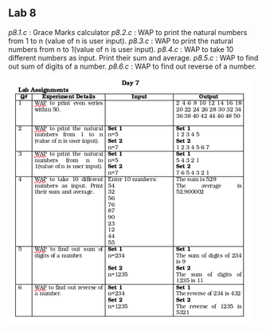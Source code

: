 ## Lab 8

*p8.1.c* : Grace Marks calculator
*p8.2.c* : WAP to print the natural numbers from 1 to n (value of n is user input).
*p8.3.c* : WAP to print the natural numbers from n to 1(value of n is user input).
*p8.4.c* : WAP to take 10 different numbers as input. Print their sum and average.
*p8.5.c* : WAP to find out sum of digits of a number.
*p8.6.c* : WAP to find out reverse of a number.

![Syllabus](assets/image.png)